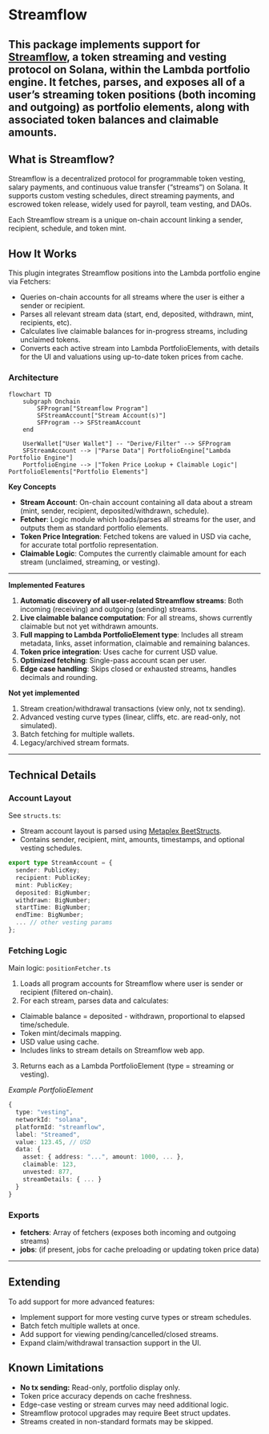 # Streamflow

This package implements support for [Streamflow](https://streamflow.finance/), a token streaming and vesting protocol on Solana, within the Lambda portfolio engine.
It fetches, parses, and exposes all of a user’s streaming token positions (both incoming and outgoing) as portfolio elements, along with associated token balances and claimable amounts.
---

## What is Streamflow?

Streamflow is a decentralized protocol for programmable token vesting, salary payments, and continuous value transfer (“streams”) on Solana.
It supports custom vesting schedules, direct streaming payments, and escrowed token release, widely used for payroll, team vesting, and DAOs.

Each Streamflow stream is a unique on-chain account linking a sender, recipient, schedule, and token mint.

## How It Works

This plugin integrates Streamflow positions into the Lambda portfolio engine via Fetchers:

- Queries on-chain accounts for all streams where the user is either a sender or recipient.
- Parses all relevant stream data (start, end, deposited, withdrawn, mint, recipients, etc).
- Calculates live claimable balances for in-progress streams, including unclaimed tokens.
- Converts each active stream into Lambda PortfolioElements, with details for the UI and valuations using up-to-date token prices from cache.

### Architecture
```flow
flowchart TD
    subgraph Onchain
        SFProgram["Streamflow Program"]
        SFStreamAccount["Stream Account(s)"]
        SFProgram --> SFStreamAccount
    end

    UserWallet["User Wallet"] -- "Derive/Filter" --> SFProgram
    SFStreamAccount --> |"Parse Data"| PortfolioEngine["Lambda Portfolio Engine"]
    PortfolioEngine --> |"Token Price Lookup + Claimable Logic"| PortfolioElements["Portfolio Elements"]
```

**Key Concepts**

- **Stream Account**: On-chain account containing all data about a stream (mint, sender, recipient, deposited/withdrawn, schedule).
- **Fetcher**: Logic module which loads/parses all streams for the user, and outputs them as standard portfolio elements.
- **Token Price Integration**: Fetched tokens are valued in USD via cache, for accurate total portfolio representation.
- **Claimable Logic**: Computes the currently claimable amount for each stream (unclaimed, streaming, or vesting).

---

**Implemented Features**

1. **Automatic discovery of all user-related Streamflow streams**: Both incoming (receiving) and outgoing (sending) streams.
2. **Live claimable balance computation**: For all streams, shows currently claimable but not yet withdrawn amounts.
3. **Full mapping to Lambda PortfolioElement type**: Includes all stream metadata, links, asset information, claimable and remaining balances.
4. **Token price integration**: Uses cache for current USD value.
5. **Optimized fetching**: Single-pass account scan per user.
6. **Edge case handling**: Skips closed or exhausted streams, handles decimals and rounding.


**Not yet implemented**

1. Stream creation/withdrawal transactions (view only, not tx sending).
2. Advanced vesting curve types (linear, cliffs, etc. are read-only, not simulated).
3. Batch fetching for multiple wallets.
4. Legacy/archived stream formats.

---

## Technical Details
### Account Layout

See `structs.ts`:

- Stream account layout is parsed using [Metaplex BeetStructs](https://github.com/metaplex-foundation/beet).
- Contains sender, recipient, mint, amounts, timestamps, and optional vesting schedules.

```ts
export type StreamAccount = {
  sender: PublicKey;
  recipient: PublicKey;
  mint: PublicKey;
  deposited: BigNumber;
  withdrawn: BigNumber;
  startTime: BigNumber;
  endTime: BigNumber;
  ... // other vesting params
};
```

### Fetching Logic

Main logic: `positionFetcher.ts`

1. Loads all program accounts for Streamflow where user is sender or recipient (filtered on-chain).
2. For each stream, parses data and calculates:
- Claimable balance = deposited - withdrawn, proportional to elapsed time/schedule.
- Token mint/decimals mapping.
- USD value using cache.
- Includes links to stream details on Streamflow web app.

3. Returns each as a Lambda PortfolioElement (type = streaming or vesting).

_Example PortfolioElement_
```ts
{
  type: "vesting",
  networkId: "solana",
  platformId: "streamflow",
  label: "Streamed",
  value: 123.45, // USD
  data: {
    asset: { address: "...", amount: 1000, ... },
    claimable: 123,
    unvested: 877,
    streamDetails: { ... }
  }
}
```

### Exports

- **fetchers**: Array of fetchers (exposes both incoming and outgoing streams)
- **jobs**: (if present, jobs for cache preloading or updating token price data)

---

## Extending

To add support for more advanced features:

- Implement support for more vesting curve types or stream schedules.
- Batch fetch multiple wallets at once.
- Add support for viewing pending/cancelled/closed streams.
- Expand claim/withdrawal transaction support in the UI.

## Known Limitations

- **No tx sending:** Read-only, portfolio display only.
- Token price accuracy depends on cache freshness.
- Edge-case vesting or stream curves may need additional logic.
- Streamflow protocol upgrades may require Beet struct updates.
- Streams created in non-standard formats may be skipped.
